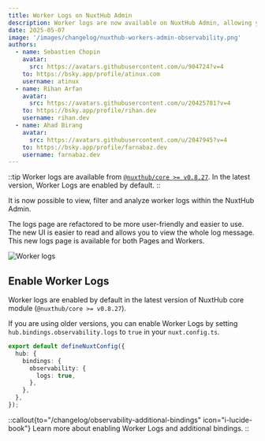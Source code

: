```yaml
---
title: Worker Logs on NuxtHub Admin
description: Worker logs are now available on NuxtHub Admin, allowing you to filter and analyze historical logs from your deployed Nuxt App.
date: 2025-05-07
image: '/images/changelog/nuxthub-workers-admin-observability.png'
authors:
  - name: Sebastien Chopin
    avatar:
      src: https://avatars.githubusercontent.com/u/904724?v=4
    to: https://bsky.app/profile/atinux.com
    username: atinux
  - name: Rihan Arfan
    avatar:
      src: https://avatars.githubusercontent.com/u/20425781?v=4
    to: https://bsky.app/profile/rihan.dev
    username: rihan.dev
  - name: Ahad Birang
    avatar:
      src: https://avatars.githubusercontent.com/u/2047945?v=4
    to: https://bsky.app/profile/farnabaz.dev
    username: farnabaz.dev
---
```


::tip
Worker logs are available from [`@nuxthub/core >= v0.8.27`](https://github.com/nuxt-hub/core/releases/tag/v0.8.25). In the latest version, Worker Logs are enabled by default.
::

It is now possible to view, filter and analyze worker logs within the NuxtHub Admin.

The logs page are refactored to be more user-friendly and easier to use. The new UI is easier to read and allows you to view the whole log message. This new logs page is available for both Pages and Workers.

![Worker logs](/images/changelog/worker-logs-admin.png)


## Enable Worker Logs

Worker logs are enabled by default in the latest version of NuxtHub core module (`@nuxthub/core >= v0.8.27`).

If you are using older versions, you can enable Worker Logs by setting `hub.bindings.observability.logs` to `true` in your `nuxt.config.ts`.

```ts
export default defineNuxtConfig({
  hub: {
    bindings: {
      observability: {
        logs: true,
      },
    },
  },
});
```

::callout{to="/changelog/observability-additional-bindings" icon="i-lucide-book"}
Learn more about enabling Worker Logs and additional bindings.
::